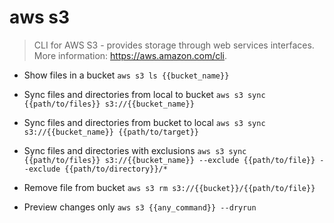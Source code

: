 # aws s3
> CLI for AWS S3 - provides storage through web services interfaces.
> More information: <https://aws.amazon.com/cli>.

- Show files in a bucket
`aws s3 ls {{bucket_name}}`

- Sync files and directories from local to bucket
`aws s3 sync {{path/to/files}} s3://{{bucket_name}}`

- Sync files and directories from bucket to local
`aws s3 sync s3://{{bucket_name}} {{path/to/target}}`

- Sync files and directories with exclusions
`aws s3 sync {{path/to/files}} s3://{{bucket_name}} --exclude {{path/to/file}} --exclude {{path/to/directory}}/*`

- Remove file from bucket
`aws s3 rm s3://{{bucket}}/{{path/to/file}}`

- Preview changes only
`aws s3 {{any_command}} --dryrun`
